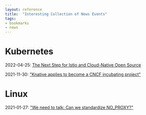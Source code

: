 ```yaml
---
layout: reference
title:  "Interesting Collection of News Events"
tags:
- bookmarks
- news
---
```


# Kubernetes

2022-04-25: [The Next Step for Istio and Cloud-Native Open Source](https://cloud.google.com/blog/products/open-source/submitting-istio-project-to-the-cncf)

2021-11-30: ["Knative applies to become a CNCF incubating project"](https://opensource.googleblog.com/2021/11/Knative-applies-to-become-CNCF-incubating-project.html)

# Linux

2021-01-27: ["We need to talk: Can we standardize NO_PROXY?"](https://about.gitlab.com/blog/2021/01/27/we-need-to-talk-no-proxy/)
